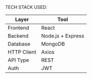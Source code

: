 TECH STACK USED:

| Layer       | Tool              |
| ----------- | ----------------- |
| Frontend    | React             |
| Backend     | Node.js + Express |
| Database    | MongoDB           |
| HTTP Client | Axios             |
| API Type    | REST              |
| Auth        | JWT               |
